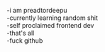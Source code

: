 -i am preadtordeepu  
-currently learning random shit  
-self proclaimed frontend dev  
-that's all  
-fuck github  
